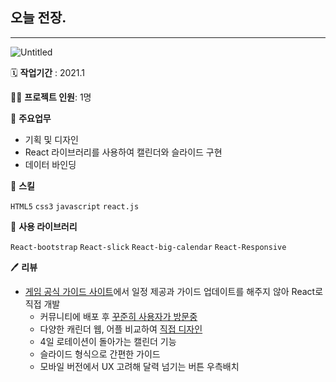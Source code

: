 ## 오늘 전장.

---

![Untitled](https://s3-us-west-2.amazonaws.com/secure.notion-static.com/7e75a7c2-2935-4bb1-8f82-36646f7d406c/Untitled.png)

🗓️ **작업기간** : 2021.1

👨‍💻 **프로젝트 인원**: 1명

📒 **주요업무** 

- 기획 및 디자인
- React 라이브러리를 사용하여 캘린더와 슬라이드 구현
- 데이터 바인딩

🌱 **스킬**

`HTML5` `css3` `javascript` `react.js` 

📖 **사용 라이브러리**

`React-bootstrap` `React-slick` `React-big-calendar` `React-Responsive`

🖊️ **리뷰**

- [게임 공식 가이드 사이트](https://guide.ff14.co.kr/pvp/sub04_1)에서 일정 제공과 가이드 업데이트를 해주지 않아 React로 직접 개발
    - 커뮤니티에 배포 후 [꾸준히 사용자가 방문중](https://www.notion.so/c5555260cc334cd28f99e5ec19945e07)
    - 다양한 캐린더 웹, 어플 비교하여 [직접 디자인](https://www.notion.so/211014-584e31a6c35745faa3a6dc94d6d13ae5)
    - 4일 로테이션이 돌아가는 캘린더 기능
    - 슬라이드 형식으로 간편한 가이드
    - 모바일 버전에서 UX 고려해 달력 넘기는 버튼 우측배치
